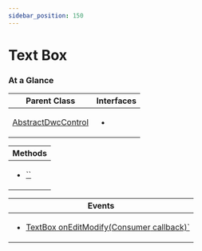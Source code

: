```yaml
---
sidebar_position: 150
---
```


# Text Box

### At a Glance

|Parent Class| Interfaces |
|------------|------------|
|[AbstractDwcControl](#)| <ul><li>[](#)</li></ul>|

| Methods |
|------------|
| <ul><li>[``](#)</li></ul>|


| Events |
|------------|
| <ul><li>[TextBox onEditModify(Consumer<TextBoxEditModifyEvent> callback)`](#)</li></ul> |